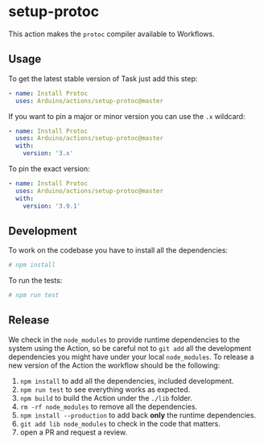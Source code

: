 # setup-protoc

This action makes the `protoc` compiler available to Workflows.

## Usage

To get the latest stable version of Task just add this step:

```yaml
- name: Install Protoc
  uses: Arduino/actions/setup-protoc@master
```

If you want to pin a major or minor version you can use the `.x` wildcard:

```yaml
- name: Install Protoc
  uses: Arduino/actions/setup-protoc@master
  with:
    version: '3.x'
```

To pin the exact version:

```yaml
- name: Install Protoc
  uses: Arduino/actions/setup-protoc@master
  with:
    version: '3.9.1'
```

## Development

To work on the codebase you have to install all the dependencies:

```sh
# npm install
```

To run the tests:

```sh
# npm run test
```

## Release

We check in the `node_modules` to provide runtime dependencies to the system
using the Action, so be careful not to `git add` all the development dependencies
you might have under your local `node_modules`. To release a new version of the
Action the workflow should be the following:

1. `npm install` to add all the dependencies, included development.
1. `npm run test` to see everything works as expected.
1. `npm build` to build the Action under the `./lib` folder.
1. `rm -rf node_modules` to remove all the dependencies.
1. `npm install --production` to add back **only** the runtime dependencies.
1. `git add lib node_modules` to check in the code that matters.
1. open a PR and request a review.
